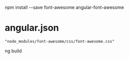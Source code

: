 npm install --save font-awesome angular-font-awesome

# angular.json

	"node_modules/font-awesome/css/font-awesome.css"

ng build